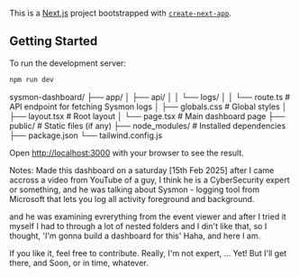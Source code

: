 This is a [Next.js](https://nextjs.org) project bootstrapped with [`create-next-app`](https://nextjs.org/docs/app/api-reference/cli/create-next-app).

## Getting Started

To run the development server:

```bash
npm run dev
```

sysmon-dashboard/
├── app/
│   ├── api/
│   │   └── logs/
│   │       └── route.ts        # API endpoint for fetching Sysmon logs
│   ├── globals.css             # Global styles
│   ├── layout.tsx             # Root layout
│   └── page.tsx               # Main dashboard page
├── public/                    # Static files (if any)
├── node_modules/             # Installed dependencies
├── package.json
└── tailwind.config.js

Open [http://localhost:3000](http://localhost:3000) with your browser to see the result.

Notes: Made this dashboard on a saturday [15th Feb 2025] after I came accross a video from YouTube of a guy,
I think he is a CyberSecurity expert or something, and he was talking about Sysmon - logging tool from Microsoft that lets you log all activity
foreground and background.

and he was examining evrerything from the event viewer and after I tried it myself I had to through a lot of nested folders
and I din't like that, so I thought, 'I'm gonna build a dashboard for this' Haha, and here I am.

If you like it, feel free to contribute. Really, I'm not expert, ... Yet! But I'll get there, and Soon, or in time, whatever.
